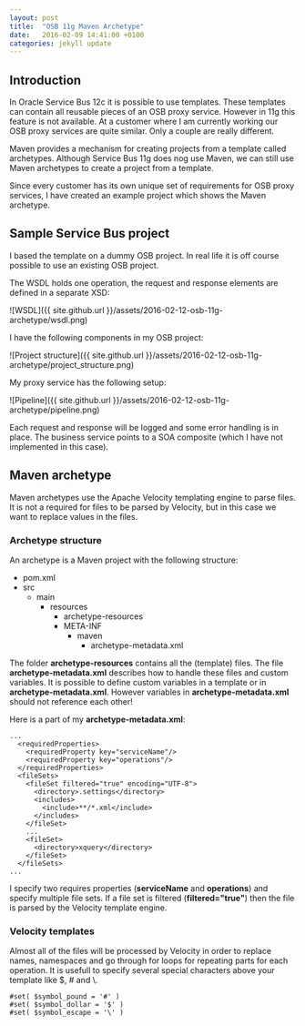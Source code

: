 ```yaml
---
layout: post
title:  "OSB 11g Maven Archetype"
date:   2016-02-09 14:41:00 +0100
categories: jekyll update
---
```


## Introduction
In Oracle Service Bus 12c it is possible to use templates. These templates can contain all reusable pieces of an OSB proxy service. However in 11g this feature is not available. At a customer where I am currently working our OSB proxy services are quite similar. Only a couple are really different.

Maven provides a mechanism for creating projects from a template called archetypes. Although Service Bus 11g does nog use Maven, we can still use Maven archetypes to create a project from a template.

Since every customer has its own unique set of requirements for OSB proxy services, I have created an example project which shows the Maven archetype.

## Sample Service Bus project
I based the template on a dummy OSB project. In real life it is off course possible to use an existing OSB project.

The WSDL holds one operation, the request and response elements are defined in a separate XSD:

![WSDL]({{ site.github.url }}/assets/2016-02-12-osb-11g-archetype/wsdl.png)

I have the following components in my OSB project:

![Project structure]({{ site.github.url }}/assets/2016-02-12-osb-11g-archetype/project_structure.png)

My proxy service has the following setup:

![Pipeline]({{ site.github.url }}/assets/2016-02-12-osb-11g-archetype/pipeline.png)

Each request and response will be logged and some error handling is in place. The business service points to a SOA composite (which I have not implemented in this case).

## Maven archetype
Maven archetypes use the Apache Velocity templating engine to parse files. It is not a required for files to be parsed by Velocity, but in this case we want to replace values in the files.

### Archetype structure
An archetype is a Maven project with the following structure:

- pom.xml
- src
  - main
    - resources
      - archetype-resources
      - META-INF
        - maven
          - archetype-metadata.xml

The folder **archetype-resources** contains all the (template) files. The file **archetype-metadata.xml** describes how to handle these files and custom variables. It is possible to define custom variables in a template or in **archetype-metadata.xml**. However variables in **archetype-metadata.xml** should not reference each other!

Here is a part of my **archetype-metadata.xml**:

    ...
      <requiredProperties>
        <requiredProperty key="serviceName"/>
        <requiredProperty key="operations"/>
      </requiredProperties>
      <fileSets>
        <fileSet filtered="true" encoding="UTF-8">
          <directory>.settings</directory>
          <includes>
            <include>**/*.xml</include>
          </includes>
        </fileSet>
        ...
        <fileSet>
          <directory>xquery</directory>
        </fileSet>
      </fileSets>
    ...

I specify two requires properties (**serviceName** and **operations**) and specify multiple file sets. If a file set is filtered (**filtered="true"**) then the file is parsed by the Velocity template engine.

### Velocity templates
Almost all of the files will be processed by Velocity in order to replace names, namespaces and go through for loops for repeating parts for each operation. It is usefull to specify several special characters above your template like $, # and \\.

    #set( $symbol_pound = '#' )
    #set( $symbol_dollar = '$' )
    #set( $symbol_escape = '\' )